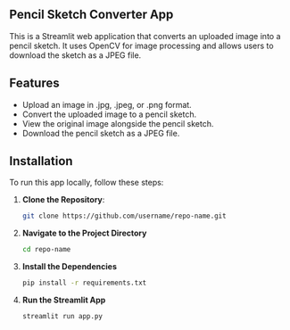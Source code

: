 ## Pencil Sketch Converter App

This is a Streamlit web application that converts an uploaded image into a pencil sketch. It uses OpenCV for image processing and allows users to download the sketch as a JPEG file.

## Features

- Upload an image in .jpg, .jpeg, or .png format.
- Convert the uploaded image to a pencil sketch.
- View the original image alongside the pencil sketch.
- Download the pencil sketch as a JPEG file.

## Installation

To run this app locally, follow these steps:

1. **Clone the Repository**:

   ```bash
   git clone https://github.com/username/repo-name.git
   
2. **Navigate to the Project Directory**
   
   ```bash
   cd repo-name

4. **Install the Dependencies**
    
   ```bash
   pip install -r requirements.txt
   
6. **Run the Streamlit App**

   ```bash
   streamlit run app.py
